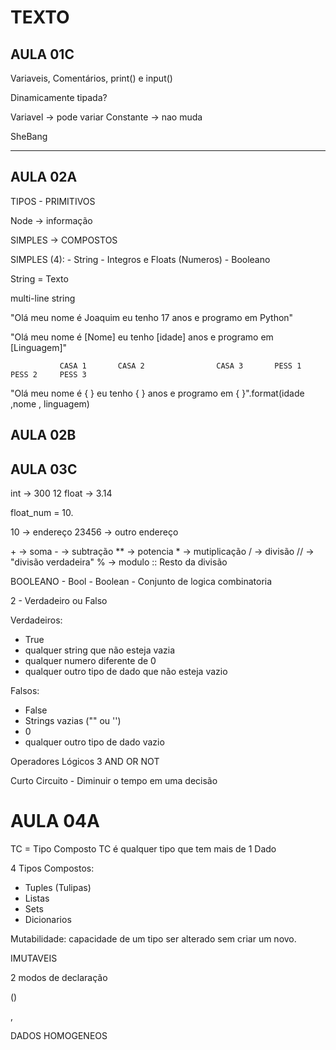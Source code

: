 # TEXTO

## AULA 01C
Variaveis, Comentários, print() e input()

Dinamicamente tipada?


Variavel -> pode variar
Constante -> nao muda

SheBang
****

## AULA 02A

TIPOS - PRIMITIVOS

Node -> informação



SIMPLES -> COMPOSTOS

SIMPLES (4):
    - String
    - Integros e Floats (Numeros)
    - Booleano


String = Texto

multi-line string


"Olá meu nome é Joaquim  eu tenho 17 anos e programo em Python"

"Olá meu nome é [Nome]  eu tenho [idade] anos e programo em [Linguagem]"


			   CASA 1		CASA 2				  CASA 3	   PESS 1	 PESS 2		PESS 3
"Olá meu nome é { } eu tenho { } anos e programo em { }".format(idade	,nome , 	linguagem)

## AULA 02B

## AULA 03C

int -> 300 12
float -> 3.14

float_num = 10.

10 -> endereço
23456 -> outro endereço

\+ -> soma
\- -> subtração
\** -> potencia
\* -> mutiplicação
/ -> divisão
// -> "divisão verdadeira"
% -> modulo :: Resto da divisão


BOOLEANO - Bool - Boolean - Conjunto de logica combinatoria

2 - Verdadeiro ou Falso

Verdadeiros:
- True
- qualquer string que não esteja vazia
- qualquer numero diferente de 0
- qualquer outro tipo de dado que não esteja vazio

Falsos:
- False
- Strings vazias ("" ou '')
- 0
- qualquer outro tipo de dado vazio

Operadores Lógicos 3
AND
OR
NOT


Curto Circuito - Diminuir o tempo em uma decisão

# AULA 04A

TC = Tipo Composto
TC é qualquer tipo que tem mais de 1 Dado

4 Tipos Compostos:
 - Tuples (Tulipas)
 - Listas
 - Sets
 - Dicionarios

Mutabilidade: capacidade de um tipo ser alterado sem criar um novo.

IMUTAVEIS

2 modos de declaração

()

,

DADOS HOMOGENEOS
